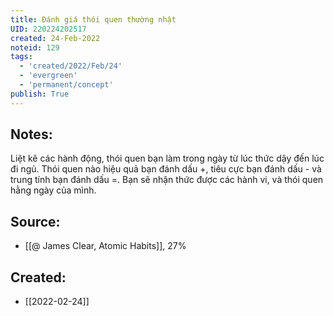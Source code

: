 ```yaml
---
title: Đánh giá thói quen thường nhật
UID: 220224202517
created: 24-Feb-2022
noteid: 129
tags:
  - 'created/2022/Feb/24'
  - 'evergreen'
  - 'permanent/concept'
publish: True
---
```

## Notes:
Liệt kê các hành động, thói quen bạn làm trong ngày từ lúc thức dậy đến lúc đi ngủ. Thói quen nào hiệu quả bạn đánh dấu +, tiêu cực bạn đánh dấu - và trung tính bạn đánh dấu =. Bạn sẽ nhận thức được các hành vi, và thói quen hằng ngày của mình.

## Source:
- [[@ James Clear, Atomic Habits]],  27%




## Created:
- [[2022-02-24]]
